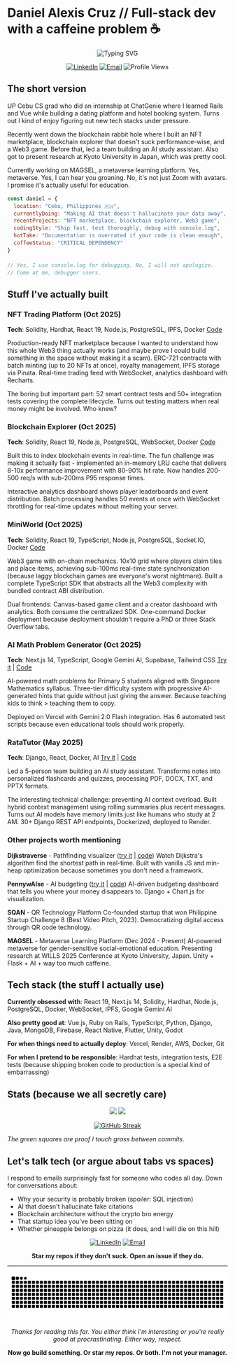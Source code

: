 # Daniel Alexis Cruz // Full-stack dev with a caffeine problem ☕

<div align="center">
  <img src="https://readme-typing-svg.herokuapp.com?font=Fira+Code&pause=1000&color=00D4AA&center=true&vCenter=true&width=600&lines=Building+stuff+that+hopefully+works+%F0%9F%92%BB;From+Cebu+%F0%9F%87%B5%F0%9F%87%AD+coding+at+weird+hours+%F0%9F%8C%99;Blockchain+%2B+AI+%2B+too+much+coffee+%E2%98%95;Stack+Overflow+is+my+second+home+%F0%9F%8F%A0" alt="Typing SVG" />
</div>

<div align="center">
  
  [![LinkedIn](https://img.shields.io/badge/LinkedIn-Let's_connect-0077B5?style=for-the-badge&logo=linkedin&logoColor=white)](https://linkedin.com/in/dacruz24)
  [![Email](https://img.shields.io/badge/Email-I_actually_reply-D14836?style=for-the-badge&logo=gmail&logoColor=white)](mailto:dcruz@up.edu.ph)
  ![Profile Views](https://komarev.com/ghpvc/?username=Exalt24&color=blueviolet&style=for-the-badge)
  
</div>

## The short version

UP Cebu CS grad who did an internship at ChatGenie where I learned Rails and Vue while building a dating platform and hotel booking system. Turns out I kind of enjoy figuring out new tech stacks under pressure.

Recently went down the blockchain rabbit hole where I built an NFT marketplace, blockchain explorer that doesn't suck performance-wise, and a Web3 game. Before that, led a team building an AI study assistant. Also got to present research at Kyoto University in Japan, which was pretty cool.

Currently working on MAGSEL, a metaverse learning platform. Yes, metaverse. Yes, I can hear you groaning. No, it's not just Zoom with avatars. I promise it's actually useful for education.

```javascript
const daniel = {
  location: "Cebu, Philippines 🇵🇭",
  currentlyDoing: "Making AI that doesn't hallucinate your data away",
  recentProjects: "NFT marketplace, blockchain explorer, Web3 game",
  codingStyle: "Ship fast, test thoroughly, debug with console.log",
  hotTake: "Documentation is overrated if your code is clean enough",
  coffeeStatus: "CRITICAL DEPENDENCY"
}

// Yes, I use console.log for debugging. No, I will not apologize.
// Come at me, debugger users.
```

## Stuff I've actually built

### NFT Trading Platform (Oct 2025)
**Tech**: Solidity, Hardhat, React 19, Node.js, PostgreSQL, IPFS, Docker
[Code](https://github.com/Exalt24/nft-trading-platform)

Production-ready NFT marketplace because I wanted to understand how this whole Web3 thing actually works (and maybe prove I could build something in the space without making it a scam). ERC-721 contracts with batch minting (up to 20 NFTs at once), royalty management, IPFS storage via Pinata. Real-time trading feed with WebSocket, analytics dashboard with Recharts. 

The boring but important part: 52 smart contract tests and 50+ integration tests covering the complete lifecycle. Turns out testing matters when real money might be involved. Who knew?

### Blockchain Explorer (Oct 2025)
**Tech**: Solidity, React 19, Node.js, PostgreSQL, WebSocket, Docker
[Code](https://github.com/Exalt24/blockchain-explorer)

Built this to index blockchain events in real-time. The fun challenge was making it actually fast - implemented an in-memory LRU cache that delivers 8-10x performance improvement with 80-90% hit rate. Now handles 200-500 req/s with sub-200ms P95 response times.

Interactive analytics dashboard shows player leaderboards and event distribution. Batch processing handles 50 events at once with WebSocket throttling for real-time updates without melting your server.

### MiniWorld (Oct 2025)
**Tech**: Solidity, React 19, TypeScript, Node.js, PostgreSQL, Socket.IO, Docker
[Code](https://github.com/Exalt24/miniworld)

Web3 game with on-chain mechanics. 10x10 grid where players claim tiles and place items, achieving sub-100ms real-time state synchronization (because laggy blockchain games are everyone's worst nightmare). Built a complete TypeScript SDK that abstracts all the Web3 complexity with bundled contract ABI distribution.

Dual frontends: Canvas-based game client and a creator dashboard with analytics. Both consume the centralized SDK. One-command Docker deployment because deployment shouldn't require a PhD or three Stack Overflow tabs.

### AI Math Problem Generator (Oct 2025)
**Tech**: Next.js 14, TypeScript, Google Gemini AI, Supabase, Tailwind CSS
[Try it](https://math-problem-generator-one.vercel.app/) | [Code](https://github.com/Exalt24/math-problem-generator)

AI-powered math problems for Primary 5 students aligned with Singapore Mathematics syllabus. Three-tier difficulty system with progressive AI-generated hints that guide without just giving the answer. Because teaching kids to think > teaching them to copy.

Deployed on Vercel with Gemini 2.0 Flash integration. Has 6 automated test scripts because even educational tools should work properly.

### RataTutor (May 2025)
**Tech**: Django, React, Docker, AI
[Try it](https://ratatutor.onrender.com/) | [Code](https://github.com/Exalt24/RataTutor)

Led a 5-person team building an AI study assistant. Transforms notes into personalized flashcards and quizzes, processing PDF, DOCX, TXT, and PPTX formats. 

The interesting technical challenge: preventing AI context overload. Built hybrid context management using rolling summaries plus recent messages. Turns out AI models have memory limits just like humans who study at 2 AM. 30+ Django REST API endpoints, Dockerized, deployed to Render.

### Other projects worth mentioning

**Dijkstraverse** - Pathfinding visualizer ([try it](https://dijkstraverse.vercel.app/) | [code](https://github.com/Exalt24/Dijkstraverse))
Watch Dijkstra's algorithm find the shortest path in real-time. Built with vanilla JS and min-heap optimization because sometimes you don't need a framework.

**PennywAIse** - AI budgeting ([try it](https://pennywaise.onrender.com/) | [code](https://github.com/Exalt24/PennywAIse))
AI-driven budgeting dashboard that tells you where your money disappears to. Django + Chart.js for visualization.

**SQAN** - QR Technology Platform
Co-founded startup that won Philippine Startup Challenge 8 (Best Video Pitch, 2023). Democratizing digital access through QR code technology.

**MAGSEL** - Metaverse Learning Platform (Dec 2024 - Present)
AI-powered metaverse for gender-sensitive social-emotional education. Presenting research at WILLS 2025 Conference at Kyoto University, Japan. Unity + Flask + AI + way too much caffeine.

## Tech stack (the stuff I actually use)

**Currently obsessed with**: React 19, Next.js 14, Solidity, Hardhat, Node.js, PostgreSQL, Docker, WebSocket, IPFS, Google Gemini AI

**Also pretty good at**: Vue.js, Ruby on Rails, TypeScript, Python, Django, Java, MongoDB, Firebase, React Native, Flutter, Unity, Godot

**For when things need to actually deploy**: Vercel, Render, AWS, Docker, Git

**For when I pretend to be responsible**: Hardhat tests, integration tests, E2E tests (because shipping broken code to production is a special kind of embarrassing)

## Stats (because we all secretly care)

<div align="center">
  
  <img height="180em" src="https://github-readme-stats.vercel.app/api?username=Exalt24&show_icons=true&theme=tokyonight&include_all_commits=true&count_private=true"/>
  <img height="180em" src="https://github-readme-stats.vercel.app/api/top-langs/?username=Exalt24&layout=compact&langs_count=7&theme=tokyonight"/>
  
</div>

<div align="center">
  
  [![GitHub Streak](https://streak-stats.demolab.com/?user=Exalt24&theme=tokyonight)](https://git.io/streak-stats)
  
</div>

*The green squares are proof I touch grass between commits.*

## Let's talk tech (or argue about tabs vs spaces)

I respond to emails surprisingly fast for someone who codes all day. Down for conversations about:
- Why your security is probably broken (spoiler: SQL injection)
- AI that doesn't hallucinate fake citations
- Blockchain architecture without the crypto bro energy
- That startup idea you've been sitting on
- Whether pineapple belongs on pizza (it does, and I will die on this hill)

<div align="center">

[![LinkedIn](https://img.shields.io/badge/LinkedIn-The_professional_version-0077B5?style=for-the-badge&logo=linkedin&logoColor=white)](https://linkedin.com/in/dacruz24)
[![Email](https://img.shields.io/badge/Email-I_actually_check_this-D14836?style=for-the-badge&logo=gmail&logoColor=white)](mailto:dcruz@up.edu.ph)

**Star my repos if they don't suck. Open an issue if they do.**

</div>

---

<div align="center">
  
  ![Snake animation](https://github.com/Exalt24/Exalt24/blob/output/github-contribution-grid-snake.svg)
  
  *Thanks for reading this far. You either think I'm interesting or you're really good at procrastinating. Either way, respect.*
  
  **Now go build something. Or star my repos. Or both. I'm not your manager.**
  
</div>
